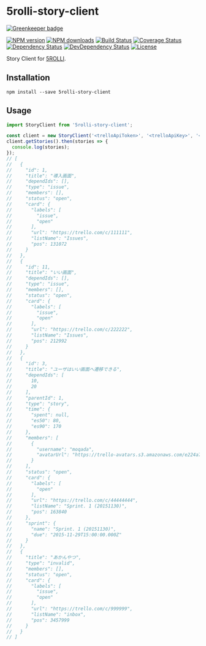 # 5rolli-story-client

[![Greenkeeper badge](https://badges.greenkeeper.io/moqada/5rolli-story-client.svg)](https://greenkeeper.io/)

[![NPM version][npm-image]][npm-url]
[![NPM downloads][npm-download-image]][npm-download-url]
[![Build Status][travis-image]][travis-url]
[![Coverage Status][codecov-image]][codecov-url]
[![Dependency Status][daviddm-image]][daviddm-url]
[![DevDependency Status][daviddm-dev-image]][daviddm-dev-url]
[![License][license-image]][license-url]

Story Client for [5ROLLI](https://github.com/tongariboyz/5rolli).


## Installation

```
npm install --save 5rolli-story-client
```


## Usage

```javascript
import StoryClient from '5rolli-story-client';

const client = new StoryClient('<trelloApiToken>', '<trelloApiKey>', '<trelloBoardId>');
client.getStories().then(stories => {
  console.log(stories);
});
// [
//   {
//     "id": 1,
//     "title": "導入画面",
//     "dependIds": [],
//     "type": "issue",
//     "members": [],
//     "status": "open",
//     "card": {
//       "labels": [
//         "issue",
//         "open"
//       ],
//       "url": "https://trello.com/c/111111",
//       "listName": "Issues",
//       "pos": 131072
//     }
//   },
//   {
//     "id": 11,
//     "title": "いい画面",
//     "dependIds": [],
//     "type": "issue",
//     "members": [],
//     "status": "open",
//     "card": {
//       "labels": [
//         "issue",
//         "open"
//       ],
//       "url": "https://trello.com/c/222222",
//       "listName": "Issues",
//       "pos": 212992
//     }
//   },
//   {
//     "id": 3,
//     "title": "ユーザはいい画面へ遷移できる",
//     "dependIds": [
//       10,
//       20
//     ],
//     "parentId": 1,
//     "type": "story",
//     "time": {
//       "spent": null,
//       "es50": 80,
//       "es90": 170
//     },
//     "members": [
//       {
//         "username": "moqada",
//         "avatarUrl": "https://trello-avatars.s3.amazonaws.com/e224a7409ad3fc91a94cbc9ca9fae632/30.png"
//       }
//     ],
//     "status": "open",
//     "card": {
//       "labels": [
//         "open"
//       ],
//       "url": "https://trello.com/c/44444444",
//       "listName": "Sprint. 1 (20151130)",
//       "pos": 163840
//     },
//     "sprint": {
//       "name": "Sprint. 1 (20151130)",
//       "due": "2015-11-29T15:00:00.000Z"
//     }
//   },
//   {
//     "title": "あかんやつ",
//     "type": "invalid",
//     "members": [],
//     "status": "open",
//     "card": {
//       "labels": [
//         "issue",
//         "open"
//       ],
//       "url": "https://trello.com/c/999999",
//       "listName": "inbox",
//       "pos": 3457999
//     }
//   }
// ]
```

[npm-url]: https://www.npmjs.com/package/5rolli-story-client
[npm-image]: https://img.shields.io/npm/v/5rolli-story-client.svg?style=flat-square
[npm-download-url]: https://www.npmjs.com/package/5rolli-story-client
[npm-download-image]: https://img.shields.io/npm/dt/5rolli-story-client.svg?style=flat-square
[travis-url]: https://travis-ci.org/moqada/5rolli-story-client
[travis-image]: https://img.shields.io/travis/moqada/5rolli-story-client.svg?style=flat-square
[daviddm-url]: https://david-dm.org/moqada/5rolli-story-client
[daviddm-image]: https://img.shields.io/david/moqada/5rolli-story-client.svg?style=flat-square
[daviddm-dev-url]: https://david-dm.org/moqada/5rolli-story-client#info=devDependencies
[daviddm-dev-image]: https://img.shields.io/david/dev/moqada/5rolli-story-client.svg?style=flat-square
[codecov-url]: https://codecov.io/github/moqada/5rolli-story-client
[codecov-image]: https://img.shields.io/codecov/c/github/moqada/5rolli-story-client.svg?style=flat-square
[license-url]: http://opensource.org/licenses/MIT
[license-image]: https://img.shields.io/npm/l/5rolli-story-client.svg?style=flat-square
